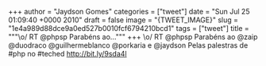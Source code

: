 
+++
author = "Jaydson Gomes"
categories = ["tweet"]
date = "Sun Jul 25 01:09:40 +0000 2010"
draft = false
image = "{TWEET_IMAGE}"
slug = "1e4a989d88dce9a0ed527b0010fcf6794210bcd1"
tags = ["tweet"]
title = """&#92;o/ RT @phpsp Parabéns ao..."""
+++
\o/ RT @phpsp Parabéns ao @zaip @duodraco @guilhermeblanco @porkaria e @jaydson Pelas palestras de #php no #teched http://bit.ly/9sda4l
